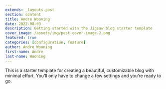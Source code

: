 ```yaml
---
extends: _layouts.post
section: content
title: Andre Wooning
date: 2022-08-03
description: Getting started with the Jigsaw blog starter template
cover_image: /assets/img/post-cover-image-2.png
featured: true
categories: [configuration, feature]
author: Andre Wooning
first-name: Andre
last-name: Wooning
---
```


This is a starter template for creating a beautiful, customizable blog with minimal effort. You’ll only have to change a few settings and you’re ready to go.<!-- more -->